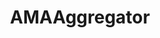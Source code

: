 ---
title: AMAAggregator
crosslinks:
- IAmA
- casualiama
- AMA
- ConciseIAmA
- shittyama
- NSFWIAMA
- leagueoflegends
- fantasybaseball
- science
- FiveYearsAgoOnReddit
- fantasyfootball
- The_Donald
- circlejerk
- SandersForPresident
- politics
- underpopular
- ApplyingToCollege
- Political_Revolution
- MassdropBot
- leagueofriot
---